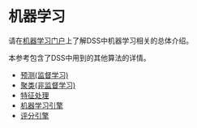 # 机器学习 #
请在[机器学习门户](https://www.dataiku.com/learn/portals/machine-learning.html)上了解DSS中机器学习相关的总体介绍。

本参考包含了DSS中用到的其他算法的详情。

- [预测(监督学习)](MachineLearning/Supervised.md)
- [聚类(非监督学习)](MachineLearning/Unsupervised.md)
- [特征处理](MachineLearning/Features-handling.md)
- [机器学习引擎](MachineLearningEngines.md)
- [评分引擎](MachineLearning/Scoring-engines.md)

